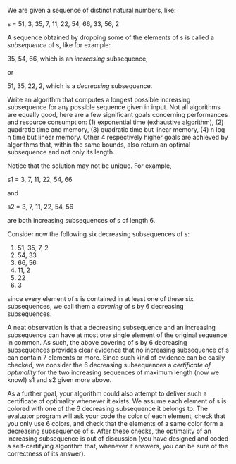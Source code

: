 We are given a sequence of distinct natural numbers, like:

s = 51, 3, 35, 7, 11, 22, 54, 66, 33, 56, 2

A sequence obtained by dropping some of the elements of s is called a <em>subsequence</em> of s, like for example:

35, 54, 66, which is an <em>increasing</em> subsequence, 

or

51, 35, 22, 2, which is a <em>decreasing</em> subsequence.

Write an algorithm that computes a longest possible increasing subsequence for any possible sequence given in input.
Not all algorithms are equally good, here are a few significant goals concerning performances and resource consumption:
(1) exponential time (exhaustive algorithm),
(2) quadratic time and memory,
(3) quadratic time but linear memory,
(4) n log n  time but linear memory.
Other 4 respectively higher goals are achieved by algorithms that, within the same bounds, also return an optimal subsequence and not only its length.  

Notice that the solution may not be unique. For example,

s1 = 3, 7, 11, 22, 54, 66

and

s2 = 3, 7, 11, 22, 54, 56

are both increasing subsequences of s of length 6.

Consider now the following six decreasing subsequences of s:

1. 51, 35, 7, 2
2. 54, 33
3. 66, 56
4. 11, 2
5. 22
6. 3

since every element of s is contained in at least one of these six subsequences, we call them a <em>covering</em> of s by 6 decreasing subsequences.

A neat observation is that a decreasing subsequence and an increasing subsequence can have at most one single element of the original sequence in common.
As such, the above covering of s by 6 decreasing subsequences provides clear evidence that no increasing subsequence of s can contain 7 elements or more. Since such kind of evidence can be easily checked, we consider the 6 decreasing subsequences a <em>certificate of optimality</em> for the two increasing sequences of maximum length (now we know!) s1 and s2 given more above.

As a further goal, your algorithm could also attempt to deliver such a certificate of optimality whenever it exists. We assume each element of s is colored with one of the 6 decreasing subsequence it belongs to. The evaluator program will ask your code the color of each element, check that you only use 6 colors, and check that the elements of a same color form a decreasing subsequence of s. After these checks, the optimality of an increasing subsequence is out of discussion (you have designed and coded a self-certifying algorithm that, whenever it answers, you can be sure of the correctness of its answer).


